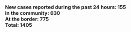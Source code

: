 ### New cases reported during the past 24 hours: 155<br/>In the community: 630<br/>At the border: 775<br/>Total: 1405